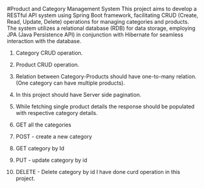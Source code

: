 #Product and Category Management System
This project aims to develop a RESTful API system using Spring Boot framework, facilitating CRUD (Create, Read, Update, Delete) operations for managing categories and products. The system utilizes a relational database (RDB) for data storage, employing JPA (Java Persistence API) in conjunction with Hibernate for seamless interaction with the database.
1) Category CRUD operation.
   
2) Product CRUD operation.
    
3) Relation between Category-Products should have one-to-many relation. (One category can have multiple products).
  
4) In this project should have Server side pagination.
   
5) While fetching single product details the response should be populated with respective category details.

1) GET all the categories
2) POST - create a new category
3) GET category by Id
4) PUT - update category by id
5) DELETE - Delete category by id
I have done curd operation in this project.
